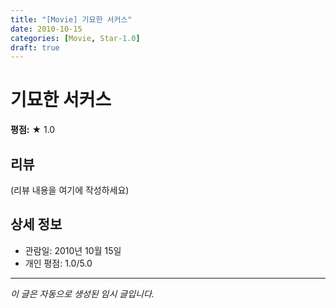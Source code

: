 ```yaml
---
title: "[Movie] 기묘한 서커스"
date: 2010-10-15
categories: [Movie, Star-1.0]
draft: true
---
```


# 기묘한 서커스

**평점:** ★ 1.0

## 리뷰

(리뷰 내용을 여기에 작성하세요)

## 상세 정보

- 관람일: 2010년 10월 15일
- 개인 평점: 1.0/5.0

---

*이 글은 자동으로 생성된 임시 글입니다.*
